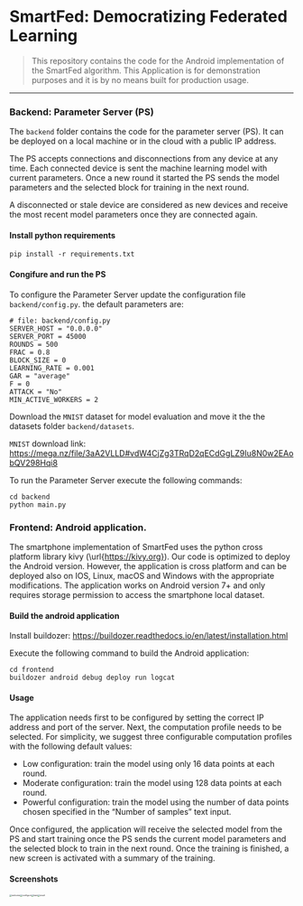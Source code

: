 # SmartFed: Democratizing Federated Learning

> This repository contains the code for the Android implementation of the SmartFed algorithm. This Application is for demonstration purposes and it is by no means built for production usage.

---

### **Backend**: Parameter Server (PS)

The `backend` folder contains the code for the parameter server (PS). It can be deployed on a local machine or in the cloud with a public IP address.

The PS accepts connections and disconnections from any device at any time. Each connected device is sent the machine learning model with current parameters. Once a new round it started the PS sends the model parameters and the selected block for training in the next round.

A disconnected or stale device are considered as new devices and receive the most recent model parameters once they are connected again.

#### Install python requirements

```
pip install -r requirements.txt
```

#### Congifure and run the PS

To configure the Parameter Server update the configuration file `backend/config.py`. the default parameters are: 

```
# file: backend/config.py
SERVER_HOST = "0.0.0.0"
SERVER_PORT = 45000
ROUNDS = 500
FRAC = 0.8
BLOCK_SIZE = 0
LEARNING_RATE = 0.001
GAR = "average"
F = 0
ATTACK = "No"
MIN_ACTIVE_WORKERS = 2
```
Download the `MNIST` dataset for model evaluation and move it the the datasets folder `backend/datasets`.

`MNIST` download link: https://mega.nz/file/3aA2VLLD#vdW4CjZg3TRqD2qECdGgLZ9Iu8N0w2EAobQV298Hqi8



To run the Parameter Server execute the following commands:

```
cd backend
python main.py
```



### **Frontend**: Android application.

The smartphone implementation of SmartFed uses the python cross platform library kivy (\url{https://kivy.org}). Our code is optimized to deploy the Android version. However, the application is cross platform and can be deployed also on IOS, Linux, macOS and Windows with the appropriate modifications. The application works on Android version 7+ and only requires storage permission to access the smartphone local dataset.

#### Build the android application
Install buildozer: https://buildozer.readthedocs.io/en/latest/installation.html

Execute the following command to build the Android application:

```
cd frontend
buildozer android debug deploy run logcat
```



#### Usage

The application needs first to be configured by setting the correct IP address and port of the server. Next, the computation profile needs to be selected. For simplicity, we suggest three configurable computation profiles with the following default values:

- Low configuration: train the model using only 16 data points at each round.
- Moderate configuration: train the model using 128 data points at each round.
- Powerful configuration: train the model using the number of data points chosen specified in the “Number of samples” text input.

Once configured, the application will receive the selected model from the PS and start training once the PS sends the current model parameters and the selected block to train in the next round. Once the training is finished, a new screen is activated with a summary of the training.

#### Screenshots

<img src="/Users/boubouhkarim/Downloads/welcome.jpeg" alt="welcome" style="zoom:25%;" /><img src="/Users/boubouhkarim/Downloads/configure.jpeg" alt="configure" style="zoom:25%;" /><img src="/Users/boubouhkarim/Downloads/train.jpeg" alt="train" style="zoom:25%;" /><img src="/Users/boubouhkarim/Downloads/result.jpeg" alt="result" style="zoom:25%;" />





